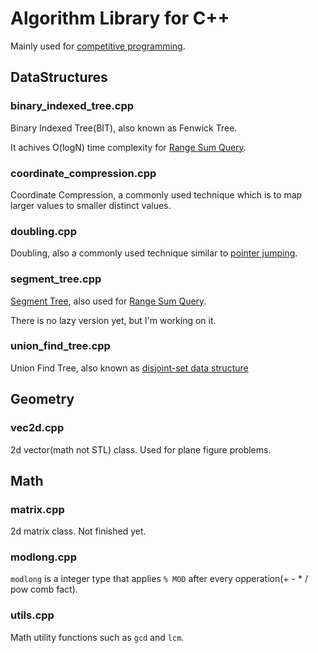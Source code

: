 # Algorithm Library for C++
Mainly used for [competitive programming](https://en.wikipedia.org/wiki/Competitive_programming).

## DataStructures

### binary_indexed_tree.cpp
Binary Indexed Tree(BIT), also known as Fenwick Tree.

It achives O(logN) time complexity for [Range Sum Query](http://judge.u-aizu.ac.jp/onlinejudge/description.jsp?id=DSL_2_B&lang=jp).

### coordinate_compression.cpp
Coordinate Compression, a commonly used technique which is to map larger values to smaller distinct values.

### doubling.cpp
Doubling, also a commonly  used technique similar to [pointer jumping](https://en.wikipedia.org/wiki/Pointer_jumping).

### segment_tree.cpp
[Segment Tree](https://en.wikipedia.org/wiki/Segment_tree), also used for [Range Sum Query](http://judge.u-aizu.ac.jp/onlinejudge/description.jsp?id=DSL_2_B&lang=jp).

There is no lazy version yet, but I'm working on it.

### union_find_tree.cpp
Union Find Tree, also known as [disjoint-set data structure](https://en.wikipedia.org/wiki/Disjoint-set_data_structure)

## Geometry
### vec2d.cpp
2d vector(math not STL) class. Used for plane figure problems.

## Math
### matrix.cpp
2d matrix class. Not finished yet.

### modlong.cpp
`modlong` is a integer type that applies `% MOD` after every opperation(+ - * / pow comb fact).

### utils.cpp
Math utility functions such as `gcd` and `lcm`.
